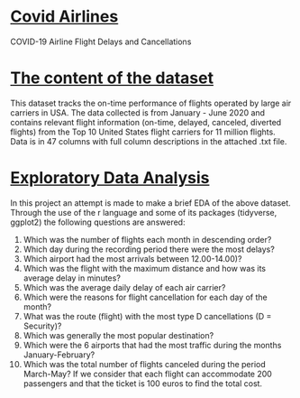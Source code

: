 # [Covid Airlines](https://www.kaggle.com/akulbahl/covid19-airline-flight-delays-and-cancellations)
COVID-19 Airline Flight Delays and Cancellations

# [The content of the dataset](https://github.com/katetotka/covid_airlines/blob/main/ColumnDescriptions.txt)
This dataset tracks the on-time performance of flights operated by large air carriers in USA. The data collected is from January - June 2020 and contains relevant flight information (on-time, delayed, canceled, diverted flights) from the Top 10 United States flight carriers for 11 million flights. Data is in 47 columns with full column descriptions in the attached .txt file.

# [Exploratory Data Analysis](https://github.com/katetotka/covid_airlines/blob/main/airlines_case_study.Rmd)
In this project an attempt is made to make a brief EDA of the above dataset. Through the use of the r language and some of its packages (tidyverse, ggplot2) the following questions are answered:

1.  Which was the number of flights each month in descending order?
2.  Which day during the recording period there were the most delays?
3.  Which airport had the most arrivals between 12.00-14.00)?
4.  Which was the flight with the maximum distance and  how was its average delay in minutes?
5.  Which was the average daily delay of each air carrier?
6.  Which were the reasons for flight cancellation for each day of the month?
7.  What was the route (flight) with the most type D cancellations (D = Security)?
8.  Which was generally the most popular destination?
9.  Which were the 6 airports that had the most traffic during the months January-February?
10. Which was the total number of flights canceled during the period March-May? If we consider that each flight can accommodate 200 passengers and that the ticket is 100 euros to find the total cost.
